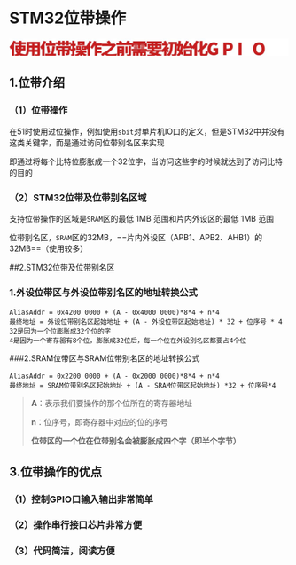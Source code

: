 # STM32位带操作

![16669608693769](assets/16669608693769.jpg)

## 1.位带介绍

### （1）位带操作

在51时使用过位操作，例如使用`sbit`对单片机IO口的定义，但是STM32中并没有这类关键字，而是通过访问位带别名区来实现

即通过将每个比特位膨胀成一个32位字，当访问这些字的时候就达到了访问比特的目的

### （2）STM32位带及位带别名区域

支持位带操作的区域是`SRAM`区的最低	1MB 范围和片内外设区的最低	1MB	范围

位带别名区，`SRAM`区的32MB，==片内外设区（APB1、APB2、AHB1）的32MB==（使用较多）

##2.STM32位带及位带别名区

### 1.外设位带区与外设位带别名区的地址转换公式

~~~
AliasAddr = 0x4200 0000 + (A - 0x4000 0000)*8*4 + n*4
最终地址 = 外设位带别名区起始地址 + (A - 外设位带区起始地址) * 32 + 位序号 * 4
32是因为一个位膨胀成32个位的字
4是因为一个寄存器有8个位，膨胀成32位后，每一个位在外设别名区都要占4个位
~~~

###2.SRAM位带区与SRAM位带别名区的地址转换公式

~~~
AliasAddr = 0x2200 0000 + (A - 0x2000 0000)*8*4 + n*4
最终地址 = SRAM位带别名区起始地址 + (A - SRAM位带区起始地址) *32 + 位序号*4
~~~

>**A**：表示我们要操作的那个位所在的寄存器地址
>
>**n**：位序号，即寄存器中对应的位的序号
>
>**位带区的一个位在位带别名会被膨胀成四个字（即半个字节）**

## 3.位带操作的优点

### （1）控制GPIO口输入输出非常简单

### （2）操作串行接口芯片非常方便

### （3）代码简洁，阅读方便